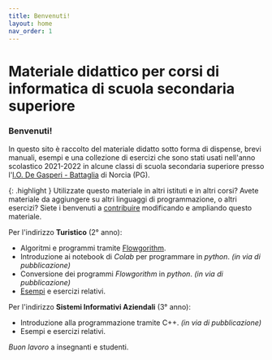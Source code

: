 ```yaml
---
title: Benvenuti!
layout: home
nav_order: 1
---
```


# Materiale didattico per corsi di informatica di scuola secondaria superiore

### Benvenuti!

In questo sito è raccolto del materiale didatto sotto forma di dispense,
brevi manuali, esempi e una collezione di esercizi che sono stati usati nell'anno scolastico
2021-2022 in alcune classi di scuola secondaria superiore presso
l'[I.O. De Gasperi - Battaglia](https://www.comprensivonorcia.edu.it) di Norcia (PG).

{: .highlight }
Utilizzate questo materiale in altri istituti e in altri corsi?
Avete materiale da aggiungere su altri linguaggi di programmazione, o altri esercizi?
Siete i benvenuti a [contribuire](contrib.md) modificando e ampliando questo materiale.

Per l'indirizzo **Turistico** (2° anno):

- Algoritmi e programmi tramite [Flowgorithm](flowgorithm/guida/index.md).
- Introduzione ai notebook di _Colab_ per programmare in _python_. _(in via di pubblicazione)_
- Conversione dei programmi _Flowgorithm_ in _python_. _(in via di pubblicazione)_
- [Esempi](flowgorithm/esempi/index.md) e esercizi relativi.

Per l'indirizzo **Sistemi Informativi Aziendali** (3° anno):

- Introduzione alla programmazione tramite C++. _(in via di pubblicazione)_
- Esempi e esercizi relativi.

_Buon lavoro_ a insegnanti e studenti.
